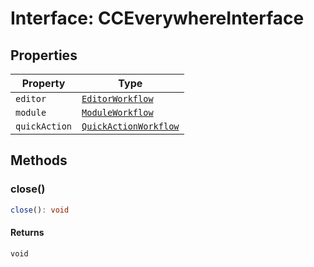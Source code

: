 # Interface: CCEverywhereInterface

## Properties

| Property      | Type                                                                                                         |
| ------------- | ------------------------------------------------------------------------------------------------------------ |
| `editor`      | [`EditorWorkflow`](../../../workflows/3p/EditorWorkflow.types/interfaces/editor-workflow/index.md)                 |
| `module`      | [`ModuleWorkflow`](../../../workflows/3p/ModuleWorkflow.types/interfaces/module-workflow.md)                 |
| `quickAction` | [`QuickActionWorkflow`](../../../workflows/3p/QuickActionWorkflow.types/interfaces/quick-action-workflow.md) |

## Methods

### close()

```ts
close(): void
```

#### Returns

`void`
